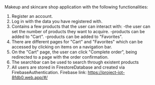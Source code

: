 Makeup and skincare shop application with the following functionalities:

  1. Register an account.
  2. Log in with the data you have registered with.
  3. Contains a few products that the user can interact with:
        -the user can set the number of products they want to acquire.
        -products can be added to "Cart".
        -products can be added to "Favorites".
  4. There are different pages for "Cart" and "Favorites" which can be accessed by clicking on items on a navigation bar.
  5. On the "Cart" page, the user can click "Complete order", being redirected to a page with the order confirmation.
  6. The searchbar can be used to search through existent products
  7. All users are stored in FirestoreDatabase and created via FirebaseAuthentication.
Firebase link: https://project-iot-8fdb0.web.app/#/
